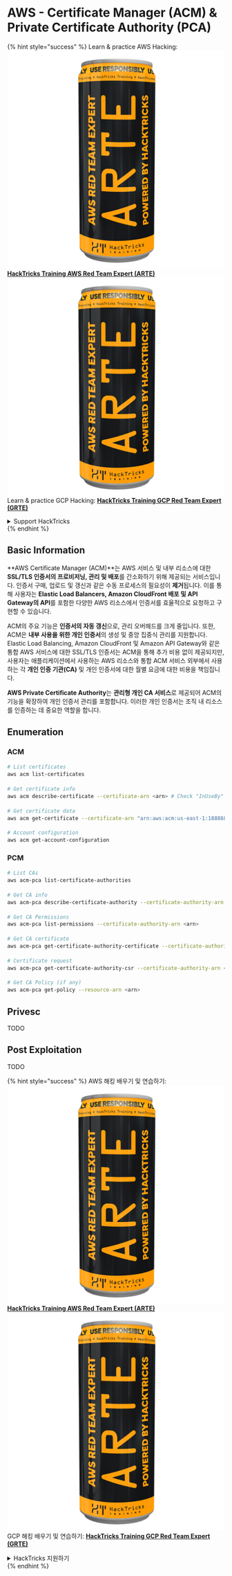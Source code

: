 # AWS - Certificate Manager (ACM) & Private Certificate Authority (PCA)

{% hint style="success" %}
Learn & practice AWS Hacking:<img src="../../../.gitbook/assets/image (1) (1) (1).png" alt="" data-size="line">[**HackTricks Training AWS Red Team Expert (ARTE)**](https://training.hacktricks.xyz/courses/arte)<img src="../../../.gitbook/assets/image (1) (1) (1).png" alt="" data-size="line">\
Learn & practice GCP Hacking: <img src="../../../.gitbook/assets/image (2).png" alt="" data-size="line">[**HackTricks Training GCP Red Team Expert (GRTE)**<img src="../../../.gitbook/assets/image (2).png" alt="" data-size="line">](https://training.hacktricks.xyz/courses/grte)

<details>

<summary>Support HackTricks</summary>

* Check the [**subscription plans**](https://github.com/sponsors/carlospolop)!
* **Join the** 💬 [**Discord group**](https://discord.gg/hRep4RUj7f) or the [**telegram group**](https://t.me/peass) or **follow** us on **Twitter** 🐦 [**@hacktricks\_live**](https://twitter.com/hacktricks_live)**.**
* **Share hacking tricks by submitting PRs to the** [**HackTricks**](https://github.com/carlospolop/hacktricks) and [**HackTricks Cloud**](https://github.com/carlospolop/hacktricks-cloud) github repos.

</details>
{% endhint %}

## Basic Information

**AWS Certificate Manager (ACM)**는 AWS 서비스 및 내부 리소스에 대한 **SSL/TLS 인증서의 프로비저닝, 관리 및 배포**를 간소화하기 위해 제공되는 서비스입니다. 인증서 구매, 업로드 및 갱신과 같은 수동 프로세스의 필요성이 **제거**됩니다. 이를 통해 사용자는 **Elastic Load Balancers, Amazon CloudFront 배포 및 API Gateway의 API**를 포함한 다양한 AWS 리소스에서 인증서를 효율적으로 요청하고 구현할 수 있습니다.

ACM의 주요 기능은 **인증서의 자동 갱신**으로, 관리 오버헤드를 크게 줄입니다. 또한, ACM은 **내부 사용을 위한 개인 인증서**의 생성 및 중앙 집중식 관리를 지원합니다. Elastic Load Balancing, Amazon CloudFront 및 Amazon API Gateway와 같은 통합 AWS 서비스에 대한 SSL/TLS 인증서는 ACM을 통해 추가 비용 없이 제공되지만, 사용자는 애플리케이션에서 사용하는 AWS 리소스와 통합 ACM 서비스 외부에서 사용하는 각 **개인 인증 기관(CA)** 및 개인 인증서에 대한 월별 요금에 대한 비용을 책임집니다.

**AWS Private Certificate Authority**는 **관리형 개인 CA 서비스**로 제공되어 ACM의 기능을 확장하여 개인 인증서 관리를 포함합니다. 이러한 개인 인증서는 조직 내 리소스를 인증하는 데 중요한 역할을 합니다.

## Enumeration

### ACM
```bash
# List certificates
aws acm list-certificates

# Get certificate info
aws acm describe-certificate --certificate-arn <arn> # Check "InUseBy" to check which resources are using it

# Get certificate data
aws acm get-certificate --certificate-arn "arn:aws:acm:us-east-1:188868097724:certificate/865abced-82c9-43bf-b7d2-1f4948bf353d"

# Account configuration
aws acm get-account-configuration
```
### PCM
```bash
# List CAs
aws acm-pca list-certificate-authorities

# Get CA info
aws acm-pca describe-certificate-authority --certificate-authority-arn <arn>

# Get CA Permissions
aws acm-pca list-permissions --certificate-authority-arn <arn>

# Get CA certificate
aws acm-pca get-certificate-authority-certificate --certificate-authority-arn <arn>

# Certificate request
aws acm-pca get-certificate-authority-csr --certificate-authority-arn <arn>

# Get CA Policy (if any)
aws acm-pca get-policy --resource-arn <arn>
```
## Privesc

TODO

## Post Exploitation

TODO

{% hint style="success" %}
AWS 해킹 배우기 및 연습하기:<img src="../../../.gitbook/assets/image (1) (1) (1).png" alt="" data-size="line">[**HackTricks Training AWS Red Team Expert (ARTE)**](https://training.hacktricks.xyz/courses/arte)<img src="../../../.gitbook/assets/image (1) (1) (1).png" alt="" data-size="line">\
GCP 해킹 배우기 및 연습하기: <img src="../../../.gitbook/assets/image (2).png" alt="" data-size="line">[**HackTricks Training GCP Red Team Expert (GRTE)**<img src="../../../.gitbook/assets/image (2).png" alt="" data-size="line">](https://training.hacktricks.xyz/courses/grte)

<details>

<summary>HackTricks 지원하기</summary>

* [**구독 계획**](https://github.com/sponsors/carlospolop) 확인하기!
* **💬 [**Discord 그룹**](https://discord.gg/hRep4RUj7f) 또는 [**텔레그램 그룹**](https://t.me/peass)에 참여하거나 **Twitter** 🐦 [**@hacktricks\_live**](https://twitter.com/hacktricks_live)**를 팔로우하세요.**
* **[**HackTricks**](https://github.com/carlospolop/hacktricks) 및 [**HackTricks Cloud**](https://github.com/carlospolop/hacktricks-cloud) 깃허브 리포지토리에 PR을 제출하여 해킹 팁을 공유하세요.**

</details>
{% endhint %}
